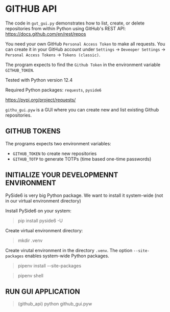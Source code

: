 # GITHUB API

The code in `gut_gui.py` demonstrates how to list, create, or delete repositories from within Python
using GitHub's REST API: https://docs.github.com/en/rest/repos

You need your own GitHub `Personal Access Token` to make all requests.
You can create it in your GitHub account under `Settings` -> `Deveoper Settings` -> `Personal Access Tokens` -> `Tokens (classic)`.

The program expects to find the `Github Token` in the environment variable `GITHUB_TOKEN`.

Tested with Python version 12.4

Required Python packages: `requests`, `pyside6`

https://pypi.org/project/requests/

`githu_gui.pyw` is a GUI where you can create new and list existing Github repositories.

## GITHUB TOKENS

The programs expects two environment variables:

- `GITHUB_TOKEN` to create new repositories
- `GITHUB_TOTP` to generate TOTPs (time based one-time passwords)

## INITIALIZE YOUR DEVELOPMENNT ENVIRONMENT

PySide6 is very big Python package. We want to install it system-wide (not in our virtual environment directory)

Install PySide6 on your system:

> pip install pyside6 -U

Create virtual environment directory:

> mkdir .venv

Create virutal environment in the directory `.venv`.
The option `--site-packages` enables system-wide Python packages.

> pipenv install --site-packages

> pipenv shell

## RUN GUI APPLICATION

> (github_api) python github_gui.pyw
